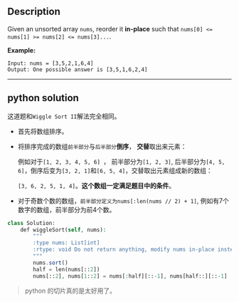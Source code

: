 ## Description

Given an unsorted array `nums`, reorder it **in-place** such that `nums[0] <= nums[1] >= nums[2] <= nums[3]...`.

**Example:**

```
Input: nums = [3,5,2,1,6,4]
Output: One possible answer is [3,5,1,6,2,4]
```



------

## python solution



这道题和`Wiggle Sort II`解法完全相同。

- 首先将数组排序。

- 将排序完成的数组`前半部分`与`后半部分`**倒序**， **交替**取出来元素：

  例如对于`[1, 2, 3, 4, 5, 6] `， 前半部分为`[1, 2, 3]`, 后半部分为`[4, 5, 6]`，倒序后变为`[3, 2, 1]`和`[6, 5, 4]`，交替取出元素组成新的数组：

  `[3, 6, 2, 5, 1, 4]`。**这个数组一定满足题目中的条件**。

- 对于奇数个数的数组，`前半部分定义为nums[:len(nums // 2) + 1]`, 例如有7个数字的数组，前半部分为前4个数。



```php 
class Solution:
    def wiggleSort(self, nums):
        """
        :type nums: List[int]
        :rtype: void Do not return anything, modify nums in-place instead.
        """
        nums.sort()
        half = len(nums[::2])
        nums[::2], nums[1::2] = nums[:half][::-1], nums[half::][::-1]
```

> python 的切片真的是太好用了。